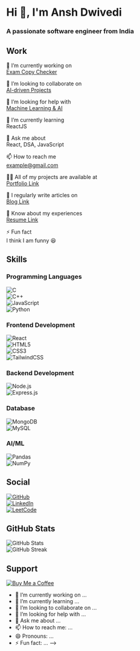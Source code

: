 # Hi 👋, I'm Ansh Dwivedi  
### A passionate software engineer from India  

## Work  
🔭 I’m currently working on  
[Exam Copy Checker](#)  

👯 I’m looking to collaborate on  
[AI-driven Projects](#)  

🤝 I’m looking for help with  
[Machine Learning & AI](#)  

🌱 I’m currently learning  
ReactJS  

💬 Ask me about  
React, DSA, JavaScript  

📫 How to reach me  
[example@gmail.com](mailto:example@gmail.com)  

👨‍💻 All of my projects are available at  
[Portfolio Link](#)  

📝 I regularly write articles on  
[Blog Link](#)  

📄 Know about my experiences  
[Resume Link](#)  

⚡ Fun fact  
I think I am funny 😆  

## Skills  
### Programming Languages  
![C](https://img.shields.io/badge/C-00599C?style=flat-square&logo=c&logoColor=white)  
![C++](https://img.shields.io/badge/C++-00599C?style=flat-square&logo=c%2B%2B&logoColor=white)  
![JavaScript](https://img.shields.io/badge/JavaScript-F7DF1E?style=flat-square&logo=javascript&logoColor=black)  
![Python](https://img.shields.io/badge/Python-3776AB?style=flat-square&logo=python&logoColor=white)  

### Frontend Development  
![React](https://img.shields.io/badge/React-61DAFB?style=flat-square&logo=react&logoColor=black)  
![HTML5](https://img.shields.io/badge/HTML5-E34F26?style=flat-square&logo=html5&logoColor=white)  
![CSS3](https://img.shields.io/badge/CSS3-1572B6?style=flat-square&logo=css3&logoColor=white)  
![TailwindCSS](https://img.shields.io/badge/TailwindCSS-38B2AC?style=flat-square&logo=tailwind-css&logoColor=white)  

### Backend Development  
![Node.js](https://img.shields.io/badge/Node.js-339933?style=flat-square&logo=node.js&logoColor=white)  
![Express.js](https://img.shields.io/badge/Express.js-000000?style=flat-square&logo=express&logoColor=white)  

### Database  
![MongoDB](https://img.shields.io/badge/MongoDB-47A248?style=flat-square&logo=mongodb&logoColor=white)  
![MySQL](https://img.shields.io/badge/MySQL-4479A1?style=flat-square&logo=mysql&logoColor=white)  

### AI/ML  
![Pandas](https://img.shields.io/badge/Pandas-150458?style=flat-square&logo=pandas&logoColor=white)  
![NumPy](https://img.shields.io/badge/NumPy-013243?style=flat-square&logo=numpy&logoColor=white)  

## Social  
[![GitHub](https://img.shields.io/badge/GitHub-100000?style=flat-square&logo=github&logoColor=white)](https://github.com/yourusername)  
[![LinkedIn](https://img.shields.io/badge/LinkedIn-0077B5?style=flat-square&logo=linkedin&logoColor=white)](https://linkedin.com/in/yourusername)  
[![LeetCode](https://img.shields.io/badge/LeetCode-FFA116?style=flat-square&logo=leetcode&logoColor=black)](https://leetcode.com/yourusername)  

## GitHub Stats  
![GitHub Stats](https://github-readme-stats.vercel.app/api?username=yourusername&show_icons=true&theme=dark)  
![GitHub Streak](https://github-readme-streak-stats.herokuapp.com/?user=yourusername&theme=dark)  

## Support  
[![Buy Me a Coffee](https://img.shields.io/badge/Buy%20Me%20a%20Coffee-FFDD00?style=flat-square&logo=buy-me-a-coffee&logoColor=black)](https://buymeacoffee.com/yourusername)  


- 🔭 I’m currently working on ...
- 🌱 I’m currently learning ...
- 👯 I’m looking to collaborate on ...
- 🤔 I’m looking for help with ...
- 💬 Ask me about ...
- 📫 How to reach me: ...
- 😄 Pronouns: ...
- ⚡ Fun fact: ...
-->

